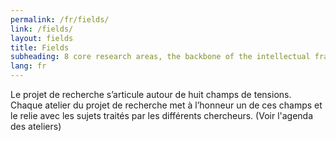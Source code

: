 ```yaml
---
permalink: /fr/fields/
link: /fields/
layout: fields
title: Fields
subheading: 8 core research areas, the backbone of the intellectual framework behind the project
lang: fr
---
```


Le projet de recherche s’articule autour de huit champs de tensions. Chaque atelier du projet de recherche met à l’honneur un de ces champs et le relie avec les sujets traités par les différents chercheurs. (Voir l'agenda des ateliers)
<!-- more -->

